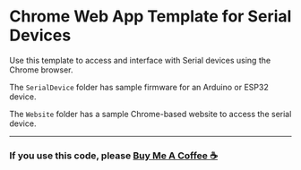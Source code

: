 # Chrome Web App Template for Serial Devices

Use this template to access and interface with Serial devices
using the Chrome browser.

The `SerialDevice` folder has sample firmware for an Arduino or ESP32 device.

The `Website` folder has a sample Chrome-based website to access the serial device.

---
### If you use this code, please <a href="https://buymeacoffee.com/dstechlabs" target="_blank">Buy Me A Coffee ☕</a>
